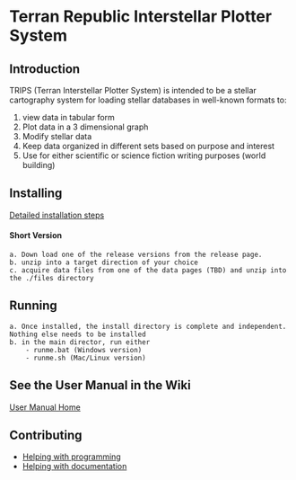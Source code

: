 # Terran Republic Interstellar Plotter System
## Introduction

TRIPS (Terran Interstellar Plotter System) is intended to be a stellar cartography system for loading stellar databases in well-known formats to:
1. view data in tabular form
2. Plot data in a 3 dimensional graph
3. Modify stellar data 
4. Keep data organized in different sets based on purpose and interest
5. Use for either scientific or science fiction writing purposes (world building)

## Installing
[Detailed installation steps](https://github.com/ljramones/trips/wiki/Installation) 
    
#### Short Version 
    a. Down load one of the release versions from the release page.
    b. unzip into a target direction of your choice
    c. acquire data files from one of the data pages (TBD) and unzip into the ./files directory

## Running
    a. Once installed, the install directory is complete and independent. Nothing else needs to be installed
    b. in the main director, run either
        - runme.bat (Windows version)
        - runme.sh (Mac/Linux version)        

## See the User Manual in the Wiki
[User Manual Home](https://github.com/ljramones/trips/wiki/User-Manual)

## Contributing
* [Helping with programming](https://github.com/ljramones/trips/wiki/Helping-With-Programming) 
* [Helping with documentation](https://github.com/ljramones/trips/wiki/Documentation-Process)
